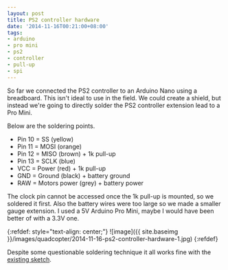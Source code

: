 ```yaml
---
layout: post
title: PS2 controller hardware
date: '2014-11-16T00:21:00+08:00'
tags:
- arduino
- pro mini
- ps2
- controller
- pull-up
- spi
---
```

So far we connected the PS2 controller to an Arduino Nano using a breadboard. This isn't ideal to use in the field. We could create a shield, but instead we're going to directly solder the PS2 controller extension lead to a Pro Mini.

Below are the soldering points.

- Pin 10 = SS (yellow)
- Pin 11 = MOSI (orange)
- Pin 12 = MISO (brown) + 1k pull-up
- Pin 13 = SCLK (blue)
- VCC = Power (red) + 1k pull-up
- GND = Ground (black) + battery ground
- RAW = Motors power (grey) + battery power

The clock pin cannot be accessed once the 1k pull-up is mounted, so we soldered it first. Also the battery wires were too large so we made a smaller gauge extension. I used a 5V Arduino Pro Mini, maybe I would have been better of with a 3.3V one.

{:refdef: style="text-align: center;"}
![image]({{ site.baseimg }}/images/quadcopter/2014-11-16-ps2-controller-hardware-1.jpg)
{:refdef}

Despite some questionable soldering technique it all works fine with the [existing sketch](https://github.com/marcv81/quadcopter/tree/021c74899a0ac0c289ffa5c149bde3a148230bc4/sketches/PS2Test).

